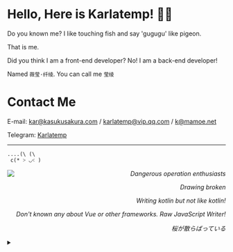 
# Hello, Here is Karlatemp! :rainbow_flag:

Do you known me? I like touching fish and say 'gugugu' like pigeon.

That is me.

Did you think I am a front-end developer? No! I am a back-end developer!

Named `薇莹·纤绫`. You can call me `莹绫`

<!---
我所做的一切，我所识的全部，是否为人所知
追求过的一切，努力过的一切，或都归于虚无
曾经爱过世界，相信一切美好，或许只是童真
光明又或黑暗，何处存在光明，何处存在黑暗
两界暗黑交接，前后世界两隔，在犹豫在彷徨
黑与白本同源，歧视纷争不断，本应同为一家
身出边境交接，或前进或后退，何处属我归属
无人所知，无人所忆，终将被遗忘
如果你能记住我的名字
如果你们能记住我们的名字
冬将逝，春归来，樱花终将绽放
--->

# Contact Me

E-mail: <kar@kasukusakura.com> / <karlatemp@vip.qq.com> / <k@mamoe.net>

Telegram: [Karlatemp](https://t.me/Karlatemp)

--------

```
....(\ (\
 c(* ˃ ◡˂ )
```


<img src="https://github-readme-stats.vercel.app/api/top-langs/?username=Karlatemp&layout=compact&theme=tokyonight" align="left" />


<div align="right">
<i>

Dangerous operation enthusiasts

Drawing broken

Writing kotlin but not like kotlin!

Don't known any about Vue or other frameworks. Raw JavaScript Writer!

桜が散らばっている

</i> 
</div>


<details>
<summary></summary>
<i align="right">


何处, 何地, 我们重聚于此 <br/>
多年的离别, 多年后的再会 <br/>
亦隔江相望, 无语无言无声 <br/>
心中早有千言万语, 只能藏于心中 <br/>
恍惚之间, 一切归于虚无 <br/>
无人踏足, 无人应答 <br/>
只留下一片破碎之镜 <br/>


</i>
</details>

